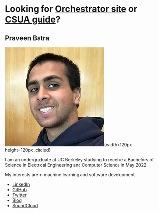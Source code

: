 # Looking for [Orchestrator site](http://18praveenb.github.io/orchestrator) or [CSUA guide](http://18praveenb.github.io/orchestrator/csua.html)?

## Praveen Batra

![](resources/me.jpg){width=120px height=120px .circled}

I am an undergraduate at UC Berkeley studying to receive a Bachelors of Science in Electrical Engineering and Computer Science in May 2022.

My interests are in machine learning and software development.

- [LinkedIn](https://www.linkedin.com/in/18-praveen-batra/)
- [GitHub](https://github.com/18praveenb/)
- [Twitter](https://twitter.com/18praveenb)
- [Blog](https://skuserblognode.blogspot.com)
- [SoundCloud](https://soundcloud.com/integer-literal)
